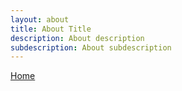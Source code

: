 ```yaml
---
layout: about
title: About Title
description: About description
subdescription: About subdescription
---
```

[Home](index.md)
